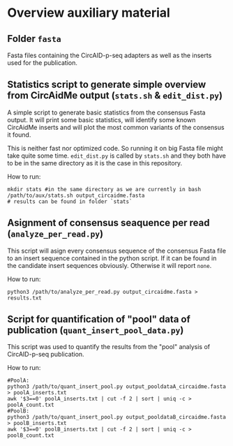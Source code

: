 # Overview auxiliary material

## Folder `fasta`

Fasta files containing the CircAID-p-seq adapters as well as the inserts used for the publication.

## Statistics script to generate simple overview from CircAidMe output (`stats.sh` & `edit_dist.py`)

A simple script to generate basic statistics from the consensus Fasta output. It will print some basic statistics, will identify some known CircAidMe inserts and will plot the most common variants of the consensus it found.

This is neither fast nor optimized code. So running it on big Fasta file might take quite some time. `edit_dist.py` is called by `stats.sh` and they both have to be in the same directory as it is the case in this repository.

How to run:
```
mkdir stats #in the same directory as we are currently in bash
/path/to/aux/stats.sh output_circaidme.fasta
# results can be found in folder `stats`
```

## Asignment of consensus seaquence per read (`analyze_per_read.py`)

This script will asign every consensus sequence of the consensus Fasta file to an insert sequence contained in the python script. If it can be found in the candidate insert sequences obviously. Otherwise it will report `none`.

How to run:
```
python3 /path/to/analyze_per_read.py output_circaidme.fasta > results.txt
```

## Script for quantification of "pool" data of publication (`quant_insert_pool_data.py`)

This script was used to quantify the results from the "pool" analysis of CircAID-p-seq publication.

How to run:
```
#PoolA:
python3 /path/to/quant_insert_pool.py output_pooldataA_circaidme.fasta > poolA_inserts.txt
awk '$3==0' poolA_inserts.txt | cut -f 2 | sort | uniq -c > poolA_count.txt
#PoolB:
python3 /path/to/quant_insert_pool.py output_pooldataB_circaidme.fasta > poolB_inserts.txt
awk '$3==0' poolB_inserts.txt | cut -f 2 | sort | uniq -c > poolB_count.txt
```
